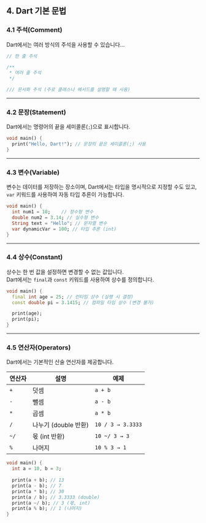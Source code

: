 ## 4. Dart 기본 문법

### 4.1 주석(Comment)  
Dart에서는 여러 방식의 주석을 사용할 수 있습니다...

```dart
// 한 줄 주석

/**
 * 여러 줄 주석
 */

/// 문서화 주석 (주로 클래스나 메서드를 설명할 때 사용)
```

---

### 4.2 문장(Statement)  
Dart에서는 명령어의 끝을 세미콜론(`;`)으로 표시합니다.

```dart
void main() {
  print("Hello, Dart!"); // 문장의 끝은 세미콜론(;) 사용
}
```

---

### 4.3 변수(Variable)  
변수는 데이터를 저장하는 장소이며, Dart에서는 타입을 명시적으로 지정할 수도 있고,
`var` 키워드를 사용하여 자동 타입 추론이 가능합니다.

```dart
void main() {
  int num1 = 10;    // 정수형 변수
  double num2 = 3.14; // 실수형 변수
  String text = "Hello"; // 문자열 변수
  var dynamicVar = 100; // 타입 추론 (int)
}
```

---

### 4.4 상수(Constant)  
상수는 한 번 값을 설정하면 변경할 수 없는 값입니다.  
Dart에서는 `final`과 `const` 키워드를 사용하여 상수를 정의합니다.  

```dart
void main() {
  final int age = 25; // 런타임 상수 (실행 시 결정)
  const double pi = 3.1415; // 컴파일 타임 상수 (변경 불가)

  print(age);
  print(pi);
}
```

---

### 4.5 연산자(Operators)  
Dart에서는 기본적인 산술 연산자를 제공합니다.

| 연산자 | 설명 | 예제 |
|--------|------|------|
| `+` | 덧셈 | `a + b` |
| `-` | 뺄셈 | `a - b` |
| `*` | 곱셈 | `a * b` |
| `/` | 나누기 (double 반환) | `10 / 3 → 3.3333` |
| `~/` | 몫 (int 반환) | `10 ~/ 3 → 3` |
| `%` | 나머지 | `10 % 3 → 1` |

```dart
void main() {
  int a = 10, b = 3;
  
  print(a + b); // 13
  print(a - b); // 7
  print(a * b); // 30
  print(a / b); // 3.3333 (double)
  print(a ~/ b); // 3 (몫, int)
  print(a % b); // 1 (나머지)
}
```
